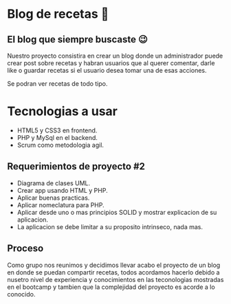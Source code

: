 # Blog de recetas 🥙
## El blog que siempre buscaste 😉

Nuestro proyecto consistira en crear un blog donde un administrador puede crear post sobre recetas y habran usuarios que al querer comentar, darle like o guardar recetas si el usuario desea tomar una de esas acciones.

Se podran ver recetas de todo tipo.

# Tecnologias a usar

- HTML5 y CSS3 en frontend.
- PHP y MySql en el backend.
- Scrum como metodologia agil.

## Requerimientos de proyecto #2

- Diagrama de clases UML.
- Crear app usando HTML y PHP.
- Aplicar buenas practicas.
- Aplicar nomeclatura para PHP.
- Aplicar desde uno o mas principios SOLID y mostrar explicacion de su aplicacion.
- La aplicacion se debe limitar a su proposito intrinseco, nada mas.

## Proceso
Como grupo nos reunimos y decidimos llevar acabo el proyecto de un blog en donde se puedan compartir recetas, todos acordamos hacerlo debido a nusetro nivel de experiencia y conocimientos en las teconologias mostradas en el bootcamp y tambien que la complejidad del proyecto es acorde a lo conocido.

